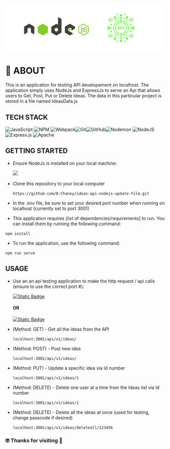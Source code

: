 ![Project Banner](https://github.com/D-Chaney/ideas-api-nodejs-update-file/blob/master/NodeJs_Api_Banner.png?raw=true)

# 📄 ABOUT
This is an application for testing API developement on localhost. The application simply uses NodeJs and ExpressJs to serve an Api that allows users to Get, Post, Put or Delete Ideas. The data in this particular project is stored in a file named IdeasData.js

## TECH STACK
 ![JavaScript](https://img.shields.io/badge/javascript-%23323330.svg?style=for-the-badge&logo=javascript&logoColor=%23F7DF1E) ![NPM](https://img.shields.io/badge/NPM-%23CB3837.svg?style=for-the-badge&logo=npm&logoColor=white) ![Webpack](https://img.shields.io/badge/webpack-%238DD6F9.svg?style=for-the-badge&logo=webpack&logoColor=black)![Git](https://img.shields.io/badge/git-%23F05033.svg?style=for-the-badge&logo=git&logoColor=white)![GitHub](https://img.shields.io/badge/github-%23121011.svg?style=for-the-badge&logo=github&logoColor=white)![Nodemon](https://img.shields.io/badge/NODEMON-%23323330.svg?style=for-the-badge&logo=nodemon&logoColor=%BBDEAD) ![NodeJS](https://img.shields.io/badge/node.js-6DA55F?style=for-the-badge&logo=node.js&logoColor=white) ![Express.js](https://img.shields.io/badge/express.js-%23404d59.svg?style=for-the-badge&logo=express&logoColor=%2361DAFB) ![Apache](https://img.shields.io/badge/apache-%23D42029.svg?style=for-the-badge&logo=apache&logoColor=white) 
 

## GETTING STARTED

- Ensure NodeJs is installed on your local machine:
  
  <a href="https://nodejs.org/en"><img src="https://img.shields.io/badge/Go_to_nodejs.org-6DA55F?style=for-the-badge&logo=node.js&logoColor=white"></a>

- Clone this repository to your local computer
  ```
  https://github.com/D-Chaney/ideas-api-nodejs-update-file.git
  ```

- In the .env file, be sure to set your desired port number when running on localhost (currently set to port 3001)

- This application requires [list of dependencies/requirements] to run. You can install them by running the following command:
```
npm install
```

- To run the application, use the following command:
```
npm run serve
```

## USAGE 
- Use an an api testing application to make the http request / api calls (ensure to use the correct port #):
  
  <a href="https://www.postman.com/"><img alt="Static Badge" src="https://img.shields.io/badge/Postman.com-orange?style=for-the-badge&logo=Postman&logoColor=white&labelColor=grey"></a>
  <h4>OR</h4>
  <a href="https://insomnia.rest/"><img alt="Static Badge" src="https://img.shields.io/badge/insomnia.rest-purple?style=for-the-badge&logo=insomnia&logoColor=white&labelColor=grey"></a>

- (Method: GET) - Get all the ideas from the API 
  ```
  localhost:3001/api/v1/ideas/
  ```
- (Method: POST) - Post new idea 
  ```
  localhost:3001/api/v1/ideas/
  ```
- (Method: PUT) - Update a specific idea via Id number
  ```
  localhost:3001/api/v1/ideas/1
  ```

- (Method: DELETE) - Delete one user at a time from the Ideas list via Id number
  ```
  localhost:3001/api/v1/ideas/1
  ```
  
- (Method: DELETE) - Delete all the ideas at once (used for testing, change passcode if desired)
  ```
  localhost:3001/api/v1/ideas/deleteall/123456
  ```

### 🤓 Thanks for visiting 👋

###
